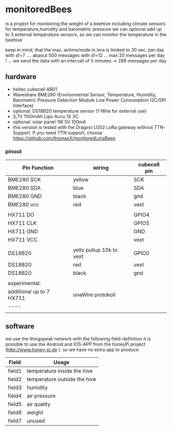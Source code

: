 # monitoredBees 
is a project for monitoring the weight of a beehive including climate sensors for temperature,humidity and barometric pressure 
we can optional add up to 3 external temperature sensors, so we can monitor the temperature in the beehive

keep in mind, that the max. airtime/node in lora is limited to 30 sec. per day
with sf=7 .... abaout 500 messages
with sf=12  ... max 20 messages per day ! 
... we send the data with an intervall of 5 minutes -> 288 messages per day

## hardware
- heltec cubecell AB01 
- Waveshare BME280 (Environmental Sensor, Temperature, Humidity, Barometric Pressure Detection Module Low Power Consumption I2C/SPI Interface)
- optional:  DS18B20 temperature sensor (1-Wire for external use) 
- 3,7V 1100mAh Lipo Accu 1S 3C
- optional: solar panel 1W 5V 100mA
- this version is tested with the Dragino LG02 LoRa gateway without TTN-Support. If you need TTN support, choose https://github.com/thomasX/monitoredLoraBees

### pinout

|Pin Function |  wiring | cubecell pin |
|----|----|----|
|BME280 SCK | yellow | SCK |
|BME280 SDA | blue | SDA |
|BME280 GND | black | gnd |
|BME280 vcc | red | vext  |
|    |    |    |
|HX711 DO|   |  GPIO4 |
|HX711 CLK|   |  GPIO5 |
|HX711 GND|   |  GND |
|HX711 VCC|   |  vext |
|    |    |    |
| DS18B20 | yello pullup 10k to vext | GPIO0 |
| DS18B20 | red  | vext |
| DS18B20 | black | gnd |
|    |    |    |
| experimental: |
|additional up to 7 HX711| oneWire protokoll| |
|----|
|    |    |    |

## software
we use the thingspeak network 
with the following field-definition it is possible to use the Android and IOS-APP from the honeyPi project (http://www.honey-pi.de ). so we have no extra app to produce     

| Field | Usage |
| ---- | ---- |
| field1 | temperature inside the hive |
| field2 | temperature outside the hive |
| field3 | humidity |
| field4 | air pressure |
| field5 | air quality |
| field6 | weight |
| field7 | unused |
